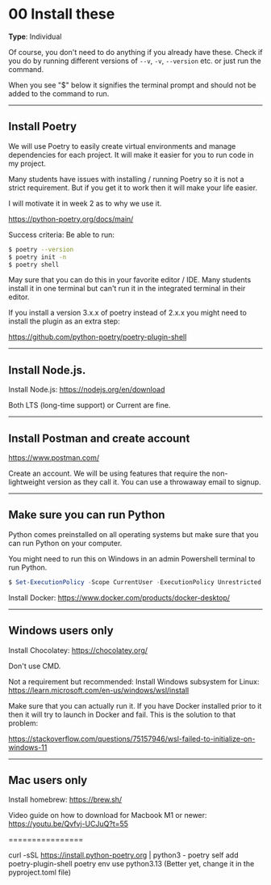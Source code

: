 # 00 Install these

**Type**: Individual

Of course, you don't need to do anything if you already have these. Check if you do by running different versions of `--v`, `-v`, `--version` etc. or just run the command. 

When you see "$" below it signifies the terminal prompt and should not be added to the command to run. 

---

## Install Poetry

We will use Poetry to easily create virtual environments and manage dependencies for each project. It will make it easier for you to run code in my project. 

Many students have issues with installing / running Poetry so it is not a strict requirement. But if you get it to work then it will make your life easier. 

I will motivate it in week 2 as to why we use it.

https://python-poetry.org/docs/main/

Success criteria: Be able to run:

```bash
$ poetry --version
$ poetry init -n
$ poetry shell
```

May sure that you can do this in your favorite editor / IDE. Many students install it in one terminal but can't run it in the integrated terminal in their editor.

If you install a version 3.x.x of poetry instead of 2.x.x you might need to install the plugin as an extra step:

https://github.com/python-poetry/poetry-plugin-shell

---

## Install Node.js. 

Install Node.js: https://nodejs.org/en/download

Both LTS (long-time support) or Current are fine. 

---

## Install Postman and create account

https://www.postman.com/

Create an account. We will be using features that require the non-lightweight version as they call it. You can use a throwaway email to signup. 

---

## Make sure you can run Python

Python comes preinstalled on all operating systems but make sure that you can run Python on your computer. 

You might need to run this on Windows in an admin Powershell terminal to run Python. 

```powershell
$ Set-ExecutionPolicy -Scope CurrentUser -ExecutionPolicy Unrestricted
```

Install Docker: https://www.docker.com/products/docker-desktop/

---

## Windows users only

Install Chocolatey: https://chocolatey.org/

Don't use CMD. 

Not a requirement but recommended: Install Windows subsystem for Linux: https://learn.microsoft.com/en-us/windows/wsl/install

Make sure that you can actually run it. If you have Docker installed prior to it then it will try to launch in Docker and fail. This is the solution to that problem:

https://stackoverflow.com/questions/75157946/wsl-failed-to-initialize-on-windows-11

---

## Mac users only

Install homebrew: https://brew.sh/

Video guide on how to download for Macbook M1 or newer: https://youtu.be/Qvfvj-UCJuQ?t=55




================

curl -sSL https://install.python-poetry.org | python3 -
poetry self add poetry-plugin-shell
poetry env use python3.13 (Better yet, change it in the pyproject.toml file)